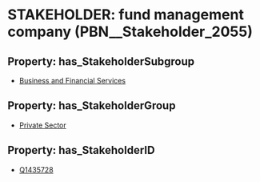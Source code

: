 # STAKEHOLDER: __fund management company__ (PBN__Stakeholder_2055)

## Property: has_StakeholderSubgroup

* [Business and Financial Services](PBN__StakeholderSubgroup_58)

## Property: has_StakeholderGroup

* [Private Sector](PBN__StakeholderGroup_5)

## Property: has_StakeholderID

* [Q1435728](Q1435728)

